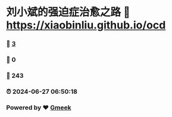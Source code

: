 # 刘小斌的强迫症治愈之路 :link: https://xiaobinliu.github.io/ocd 
### :page_facing_up: [3](https://xiaobinliu.github.io/ocd/tag.html) 
### :speech_balloon: 0 
### :hibiscus: 243 
### :alarm_clock: 2024-06-27 06:50:18 
### Powered by :heart: [Gmeek](https://github.com/Meekdai/Gmeek)
